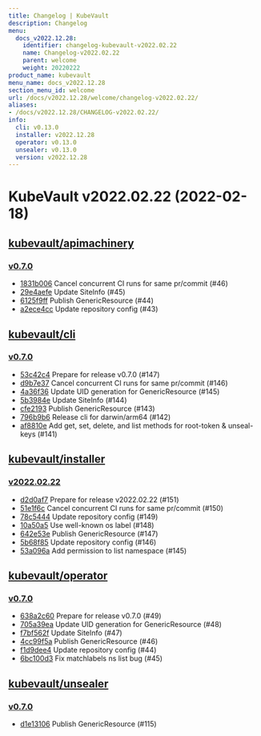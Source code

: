 ```yaml
---
title: Changelog | KubeVault
description: Changelog
menu:
  docs_v2022.12.28:
    identifier: changelog-kubevault-v2022.02.22
    name: Changelog-v2022.02.22
    parent: welcome
    weight: 20220222
product_name: kubevault
menu_name: docs_v2022.12.28
section_menu_id: welcome
url: /docs/v2022.12.28/welcome/changelog-v2022.02.22/
aliases:
- /docs/v2022.12.28/CHANGELOG-v2022.02.22/
info:
  cli: v0.13.0
  installer: v2022.12.28
  operator: v0.13.0
  unsealer: v0.13.0
  version: v2022.12.28
---
```


# KubeVault v2022.02.22 (2022-02-18)


## [kubevault/apimachinery](https://github.com/kubevault/apimachinery)

### [v0.7.0](https://github.com/kubevault/apimachinery/releases/tag/v0.7.0)

- [1831b006](https://github.com/kubevault/apimachinery/commit/1831b006) Cancel concurrent CI runs for same pr/commit (#46)
- [29e4aefe](https://github.com/kubevault/apimachinery/commit/29e4aefe) Update SiteInfo (#45)
- [6125f9ff](https://github.com/kubevault/apimachinery/commit/6125f9ff) Publish GenericResource (#44)
- [a2ece4cc](https://github.com/kubevault/apimachinery/commit/a2ece4cc) Update repository config (#43)



## [kubevault/cli](https://github.com/kubevault/cli)

### [v0.7.0](https://github.com/kubevault/cli/releases/tag/v0.7.0)

- [53c42c4](https://github.com/kubevault/cli/commit/53c42c4) Prepare for release v0.7.0 (#147)
- [d9b7e37](https://github.com/kubevault/cli/commit/d9b7e37) Cancel concurrent CI runs for same pr/commit (#146)
- [4a36f36](https://github.com/kubevault/cli/commit/4a36f36) Update UID generation for GenericResource (#145)
- [5b3984e](https://github.com/kubevault/cli/commit/5b3984e) Update SiteInfo (#144)
- [cfe2193](https://github.com/kubevault/cli/commit/cfe2193) Publish GenericResource (#143)
- [796b9b6](https://github.com/kubevault/cli/commit/796b9b6) Release cli for darwin/arm64 (#142)
- [af8810e](https://github.com/kubevault/cli/commit/af8810e) Add get, set, delete, and list methods for root-token & unseal-keys (#141)



## [kubevault/installer](https://github.com/kubevault/installer)

### [v2022.02.22](https://github.com/kubevault/installer/releases/tag/v2022.02.22)

- [d2d0af7](https://github.com/kubevault/installer/commit/d2d0af7) Prepare for release v2022.02.22 (#151)
- [51e1f6c](https://github.com/kubevault/installer/commit/51e1f6c) Cancel concurrent CI runs for same pr/commit (#150)
- [78c5444](https://github.com/kubevault/installer/commit/78c5444) Update repository config (#149)
- [10a50a5](https://github.com/kubevault/installer/commit/10a50a5) Use well-known os label (#148)
- [642e53e](https://github.com/kubevault/installer/commit/642e53e) Publish GenericResource (#147)
- [5b68f85](https://github.com/kubevault/installer/commit/5b68f85) Update repository config (#146)
- [53a096a](https://github.com/kubevault/installer/commit/53a096a) Add permission to list namespace (#145)



## [kubevault/operator](https://github.com/kubevault/operator)

### [v0.7.0](https://github.com/kubevault/operator/releases/tag/v0.7.0)

- [638a2c60](https://github.com/kubevault/operator/commit/638a2c60) Prepare for release v0.7.0 (#49)
- [705a39ea](https://github.com/kubevault/operator/commit/705a39ea) Update UID generation for GenericResource (#48)
- [f7bf562f](https://github.com/kubevault/operator/commit/f7bf562f) Update SiteInfo (#47)
- [4cc99f5a](https://github.com/kubevault/operator/commit/4cc99f5a) Publish GenericResource (#46)
- [f1d9dee4](https://github.com/kubevault/operator/commit/f1d9dee4) Update repository config (#44)
- [6bc100d3](https://github.com/kubevault/operator/commit/6bc100d3) Fix matchlabels ns list bug (#45)



## [kubevault/unsealer](https://github.com/kubevault/unsealer)

### [v0.7.0](https://github.com/kubevault/unsealer/releases/tag/v0.7.0)

- [d1e13106](https://github.com/kubevault/unsealer/commit/d1e13106) Publish GenericResource (#115)




